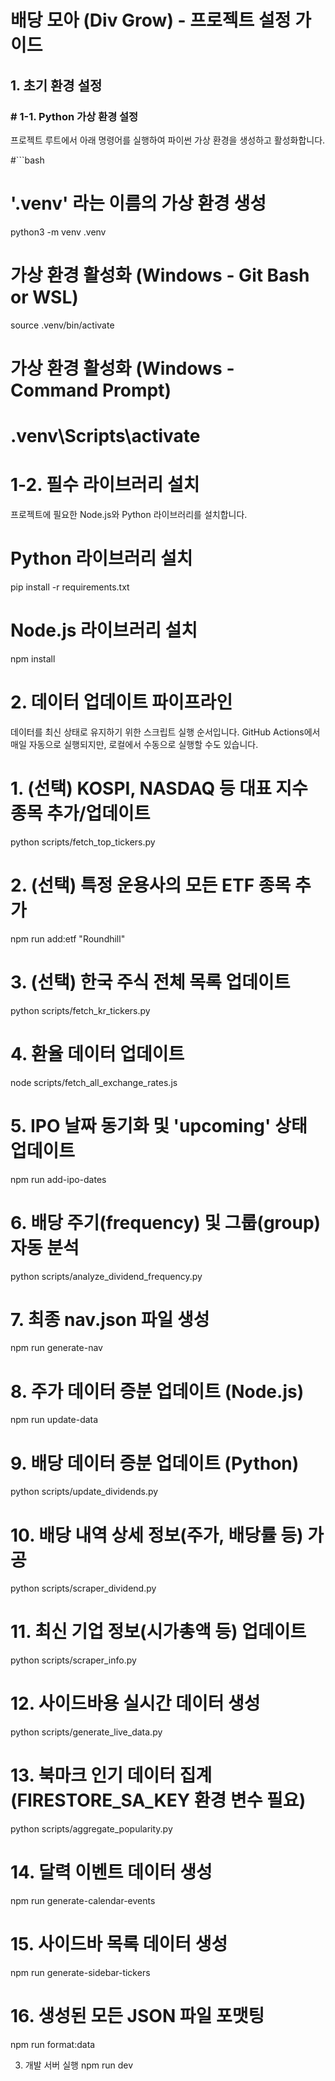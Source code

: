 # 배당 모아 (Div Grow) - 프로젝트 설정 가이드

## 1. 초기 환경 설정

### # 1-1. Python 가상 환경 설정
프로젝트 루트에서 아래 명령어를 실행하여 파이썬 가상 환경을 생성하고 활성화합니다.

#```bash

# '.venv' 라는 이름의 가상 환경 생성
python3 -m venv .venv

# 가상 환경 활성화 (Windows - Git Bash or WSL)
source .venv/bin/activate

# 가상 환경 활성화 (Windows - Command Prompt)
# .venv\Scripts\activate

# 1-2. 필수 라이브러리 설치
프로젝트에 필요한 Node.js와 Python 라이브러리를 설치합니다.

# Python 라이브러리 설치
pip install -r requirements.txt

# Node.js 라이브러리 설치
npm install


# 2. 데이터 업데이트 파이프라인
데이터를 최신 상태로 유지하기 위한 스크립트 실행 순서입니다. GitHub Actions에서 매일 자동으로 실행되지만, 로컬에서 수동으로 실행할 수도 있습니다.

# 1. (선택) KOSPI, NASDAQ 등 대표 지수 종목 추가/업데이트
python scripts/fetch_top_tickers.py

# 2. (선택) 특정 운용사의 모든 ETF 종목 추가
npm run add:etf "Roundhill"

# 3. (선택) 한국 주식 전체 목록 업데이트
python scripts/fetch_kr_tickers.py

# 4. 환율 데이터 업데이트
node scripts/fetch_all_exchange_rates.js

# 5. IPO 날짜 동기화 및 'upcoming' 상태 업데이트
npm run add-ipo-dates

# 6. 배당 주기(frequency) 및 그룹(group) 자동 분석
python scripts/analyze_dividend_frequency.py

# 7. 최종 nav.json 파일 생성
npm run generate-nav

# 8. 주가 데이터 증분 업데이트 (Node.js)
npm run update-data

# 9. 배당 데이터 증분 업데이트 (Python)
python scripts/update_dividends.py

# 10. 배당 내역 상세 정보(주가, 배당률 등) 가공
python scripts/scraper_dividend.py

# 11. 최신 기업 정보(시가총액 등) 업데이트
python scripts/scraper_info.py

# 12. 사이드바용 실시간 데이터 생성
python scripts/generate_live_data.py

# 13. 북마크 인기 데이터 집계 (FIRESTORE_SA_KEY 환경 변수 필요)
python scripts/aggregate_popularity.py

# 14. 달력 이벤트 데이터 생성
npm run generate-calendar-events

# 15. 사이드바 목록 데이터 생성
npm run generate-sidebar-tickers

# 16. 생성된 모든 JSON 파일 포맷팅
npm run format:data


3. 개발 서버 실행
npm run dev
















